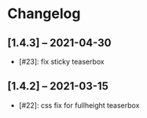 # Changelog

## [1.4.3] – 2021-04-30

- [#23]: fix sticky teaserbox

## [1.4.2] – 2021-03-15

- [#22]: css fix for fullheight teaserbox
